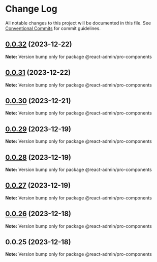 # Change Log

All notable changes to this project will be documented in this file. See [Conventional Commits](https://conventionalcommits.org) for commit guidelines.

## [0.0.32](https://git.aihuoshi.net/algo_analysis_plat/web/fd-react-admin-components/compare/@react-admin/pro-components@0.0.31...@react-admin/pro-components@0.0.32) (2023-12-22)

**Note:** Version bump only for package @react-admin/pro-components

## [0.0.31](https://git.aihuoshi.net/algo_analysis_plat/web/fd-react-admin-components/compare/@react-admin/pro-components@0.0.30...@react-admin/pro-components@0.0.31) (2023-12-22)

**Note:** Version bump only for package @react-admin/pro-components

## [0.0.30](https://git.aihuoshi.net/algo_analysis_plat/web/fd-react-admin-components/compare/@react-admin/pro-components@0.0.29...@react-admin/pro-components@0.0.30) (2023-12-21)

**Note:** Version bump only for package @react-admin/pro-components

## [0.0.29](https://git.aihuoshi.net/algo_analysis_plat/web/fd-react-admin-components/compare/@react-admin/pro-components@0.0.28...@react-admin/pro-components@0.0.29) (2023-12-19)

**Note:** Version bump only for package @react-admin/pro-components

## [0.0.28](https://git.aihuoshi.net/algo_analysis_plat/web/fd-react-admin-components/compare/@react-admin/pro-components@0.0.27...@react-admin/pro-components@0.0.28) (2023-12-19)

**Note:** Version bump only for package @react-admin/pro-components

## [0.0.27](https://git.aihuoshi.net/algo_analysis_plat/web/fd-react-admin-components/compare/@react-admin/pro-components@0.0.26...@react-admin/pro-components@0.0.27) (2023-12-19)

**Note:** Version bump only for package @react-admin/pro-components

## [0.0.26](https://git.aihuoshi.net/algo_analysis_plat/web/fd-react-admin-components/compare/@react-admin/pro-components@0.0.25...@react-admin/pro-components@0.0.26) (2023-12-18)

**Note:** Version bump only for package @react-admin/pro-components

## 0.0.25 (2023-12-18)

**Note:** Version bump only for package @react-admin/pro-components
